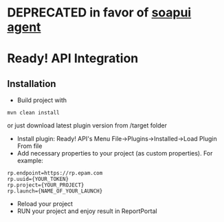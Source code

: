 # DEPRECATED in favor of [soapui agent](https://github.com/reportportal/agent-java-soapui)
# Ready! API Integration

## Installation
- Build project with 
```
mvn clean install
``` 
or just download latest plugin version from /target folder

- Install plugin: Ready! API's Menu File->Plugins->Installed->Load Plugin From file
- Add necessary properties to your project (as custom properties). For example:

```
rp.endpoint=https://rp.epam.com
rp.uuid={YOUR_TOKEN}
rp.project={YOUR_PROJECT}
rp.launch={NAME_OF_YOUR_LAUNCH}
```
- Reload your project
- RUN your project and enjoy result in ReportPortal
  
  
